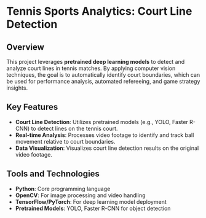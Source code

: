 # **Tennis Sports Analytics: Court Line Detection**

## **Overview**

This project leverages **pretrained deep learning models** to detect and analyze court lines in tennis matches. By applying computer vision techniques, the goal is to automatically identify court boundaries, which can be used for performance analysis, automated refereeing, and game strategy insights.

## **Key Features**
- **Court Line Detection**: Utilizes pretrained models (e.g., YOLO, Faster R-CNN) to detect lines on the tennis court.
- **Real-time Analysis**: Processes video footage to identify and track ball movement relative to court boundaries.
- **Data Visualization**: Visualizes court line detection results on the original video footage.

## **Tools and Technologies**
- **Python**: Core programming language
- **OpenCV**: For image processing and video handling
- **TensorFlow/PyTorch**: For deep learning model deployment
- **Pretrained Models**: YOLO, Faster R-CNN for object detection
